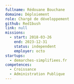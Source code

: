 ```yaml
---
fullname: Rédouane Bouchane
domaine: Déploiement
role: Chargé de développement
github: Red1bush
link: null
missions:
  - start: 2018-03-26
    end: 2023-12-31
    status: independent
    employer: octo
startups:
  - demarches-simplifiees.fr
competences:
  - Croissance
  - Administration Publique
---
```

